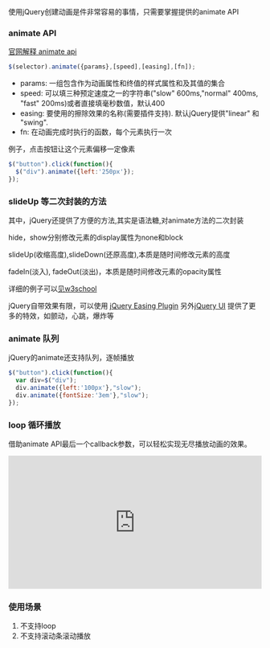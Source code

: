 使用jQuery创建动画是件非常容易的事情，只需要掌握提供的animate API

### animate API

[官网解释 animate api](https://api.jquery.com/animate/#animate-properties-options)
```javascript
$(selector).animate({params},[speed],[easing],[fn]);
```   

* params: 一组包含作为动画属性和终值的样式属性和及其值的集合
* speed: 可以填三种预定速度之一的字符串("slow" 600ms,"normal" 400ms, "fast" 200ms)或者直接填毫秒数值，默认400
* easing: 要使用的擦除效果的名称(需要插件支持). 默认jQuery提供"linear" 和 "swing".
* fn: 在动画完成时执行的函数，每个元素执行一次
 
例子，点击按钮让这个元素偏移一定像素
```javascript
$("button").click(function(){
  $("div").animate({left:'250px'});
}); 
```
 
### slideUp 等二次封装的方法

其中，jQuery还提供了方便的方法,其实是语法糖,对animate方法的二次封装

hide，show分别修改元素的display属性为none和block

slideUp(收缩高度),slideDown(还原高度),本质是随时间修改元素的高度

fadeIn(淡入), fadeOut(淡出)，本质是随时间修改元素的opacity属性

详细的例子可以[见w3school](https://www.w3school.com.cn/jquery/jquery_animate.asp)

jQuery自带效果有限，可以使用 [jQuery Easing Plugin](http://gsgd.co.uk/sandbox/jquery/easing/)
另外[jQuery UI](https://jqueryui.com/hide/) 提供了更多的特效，如颤动，心跳，爆炸等

### animate 队列

jQuery的animate还支持队列，逐帧播放

```javascript
$("button").click(function(){
  var div=$("div");
  div.animate({left:'100px'},"slow");
  div.animate({fontSize:'3em'},"slow");
});
```

### loop 循环播放
借助animate API最后一个callback参数，可以轻松实现无尽播放动画的效果。

<iframe height="265" style="width: 100%;" scrolling="no" title="jquery animation loop" src="https://codepen.io/mafeifan/embed/ExPJpRo?height=265&theme-id=light&default-tab=html,result" frameborder="no" allowtransparency="true" allowfullscreen="true">
  See the Pen <a href='https://codepen.io/mafeifan/pen/ExPJpRo'>jquery animation loop</a> by finley
  (<a href='https://codepen.io/mafeifan'>@mafeifan</a>) on <a href='https://codepen.io'>CodePen</a>.
</iframe>


### 使用场景
1. 不支持loop
2. 不支持滚动条滚动播放
